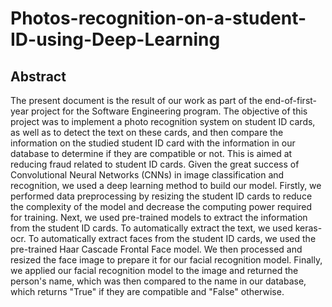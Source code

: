 # Photos-recognition-on-a-student-ID-using-Deep-Learning

## Abstract
The present document is the result of our work as part of the end-of-first-year project for the Software Engineering program. The objective of this project was to implement a photo recognition system on student ID cards, as well as to detect the text on these cards, and then compare the information on the studied student ID card with the information in our database to determine if they are compatible or not. This is aimed at reducing fraud related to student ID cards.
Given the great success of Convolutional Neural Networks (CNNs) in image classification and recognition, we used a deep learning method to build our model. Firstly, we performed data preprocessing by resizing the student ID cards to reduce the complexity of the model and decrease the computing power required for training.
Next, we used pre-trained models to extract the information from the student ID cards. To automatically extract the text, we used keras-ocr. To automatically extract faces from the student ID cards, we used the pre-trained Haar Cascade Frontal Face model. We then processed and resized the face image to prepare it for our facial recognition model.
Finally, we applied our facial recognition model to the image and returned the person's name, which was then compared to the name in our database, which returns "True" if they are compatible and "False" otherwise.


